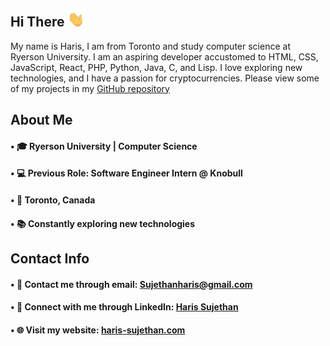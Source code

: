 ## Hi There <img src="waving-hand-joypixels.gif" width="30">

My name is Haris, I am from Toronto and study computer science at Ryerson University. I am an aspiring developer accustomed to HTML, CSS, JavaScript, React, PHP, Python, Java, C, and Lisp. I love exploring new technologies, and I have a passion for cryptocurrencies. Please view some of my projects in my [GitHub repository](https://github.com/haris-sujethan?tab=repositories)

## About Me

#### • 🎓 Ryerson University | Computer Science <br/>
#### • 💻 Previous Role: Software Engineer Intern @ Knobull
#### • 📍 Toronto, Canada <br/>
#### • 📚 Constantly exploring new technologies <br/>
  
## Contact Info

#### • 📧 Contact me through email: Sujethanharis@gmail.com <br/>
#### • 💼 Connect with me through LinkedIn: [Haris Sujethan](https://www.linkedin.com/in/haris-sujethan-3b251921a/)
#### • 🌐 Visit my website: [haris-sujethan.com](https://haris-sujethan.com/)
